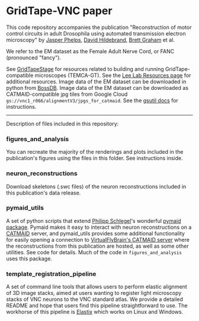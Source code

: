 # GridTape-VNC paper
This code repository accompanies the publication "Reconstruction of motor control circuits in adult Drosophila using automated transmission electron microscopy" by [Jasper Phelps](https://github.com/jasper-tms), [David Hildebrand](https://github.com/davidhildebrand), [Brett Graham](https://github.com/braingram) et al.

We refer to the EM dataset as the Female Adult Nerve Cord, or FANC (pronounced "fancy").

See [GridTapeStage](https://github.com/htem/GridTapeStage) for resources related to building and running GridTape-compatible microscopes (TEMCA-GT).
See the [Lee Lab Resources page](https://www.lee.hms.harvard.edu/resources) for additional resources.
Image data of the EM dataset can be downloaded in python from [BossDB](https://bossdb.org/project/phelps_hildebrand_graham2021).
Image data of the EM dataset can be downloaded as CATMAID-compatible jpg tiles from Google Cloud `gs://vnc1_r066/alignmentV3/jpgs_for_catmaid`. See the [gsutil docs](https://cloud.google.com/storage/docs/gsutil) for instructions.

---

Description of files included in this repository:

### figures_and_analysis
You can recreate the majority of the renderings and plots included in the publication's figures using the files in this folder. See instructions inside.

### neuron_reconstructions
Download skeletons (.swc files) of the neuron reconstructions included in this publication's data release.

### pymaid_utils
A set of python scripts that extend [Philipp Schlegel](https://github.com/schlegelp)'s wonderful [pymaid package](https://github.com/schlegelp/pymaid). Pymaid makes it easy to interact with neuron reconstructions on a [CATMAID](https://catmaid.readthedocs.io/en/stable/) server, and pymaid_utils provides some additional functionality for easily opening a connection to [VirtualFlyBrain's CATMAID server](https://vnc1.catmaid.virtualflybrain.org/) where the reconstructions from this publication are hosted, as well as some other utilities. See code for details. Much of the code in `figures_and_analysis` uses this package.

### template_registration_pipeline
A set of command line tools that allows users to perform elastic alignment of 3D image stacks, aimed at users wanting to register light microscopy stacks of VNC neurons to the VNC standard atlas. We provide a detailed README and hope that users find this pipeline straightforward to use. The workhorse of this pipeline is [Elastix](https://elastix.lumc.nl/) which works on Linux and Windows.
